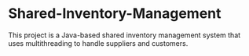 # Shared-Inventory-Management
This project is a Java-based shared inventory management system that uses multithreading to handle suppliers and customers.

